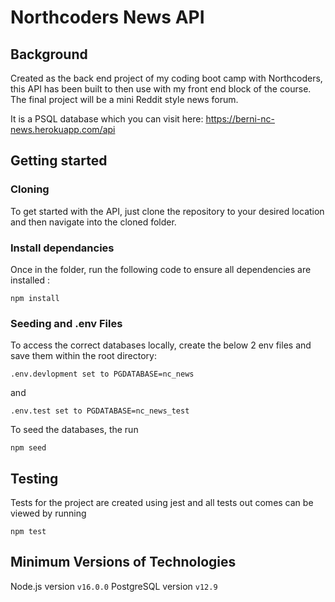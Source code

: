 # Northcoders News API

## Background

Created as the back end project of my coding boot camp with Northcoders, this API has been built to then use with my front end block of the course. The final project will be a mini Reddit style news forum.

It is a  PSQL database which you can visit here: https://berni-nc-news.herokuapp.com/api

## Getting started
### Cloning
To get started with the API, just clone the repository to your desired location and then navigate into the cloned folder.

### Install dependancies
Once in the folder, run the following code to ensure all dependencies are installed :

`npm install`

### Seeding and .env Files
To access the correct databases locally, create the below 2 env files and save them within the root directory:

`.env.devlopment set to PGDATABASE=nc_news` 

and

`.env.test set to PGDATABASE=nc_news_test`

To seed the databases, the run 

`npm seed`

## Testing
Tests for the project are created using jest and all tests out comes can be viewed by running

`npm test`

## Minimum Versions of Technologies
Node.js version `v16.0.0`
PostgreSQL version `v12.9`
